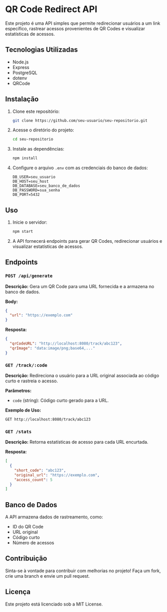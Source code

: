 # QR Code Redirect API

Este projeto é uma API simples que permite redirecionar usuários a um link específico, rastrear acessos provenientes de QR Codes e visualizar estatísticas de acessos.

## Tecnologias Utilizadas

- Node.js
- Express
- PostgreSQL
- dotenv
- QRCode

## Instalação

1. Clone este repositório:
   ```sh
   git clone https://github.com/seu-usuario/seu-repositorio.git
   ```
2. Acesse o diretório do projeto:
   ```sh
   cd seu-repositorio
   ```
3. Instale as dependências:
   ```sh
   npm install
   ```
4. Configure o arquivo `.env` com as credenciais do banco de dados:
   ```env
   DB_USER=seu_usuario
   DB_HOST=seu_host
   DB_DATABASE=seu_banco_de_dados
   DB_PASSWORD=sua_senha
   DB_PORT=5432
   ```

## Uso

1. Inicie o servidor:
   ```sh
   npm start
   ```
2. A API fornecerá endpoints para gerar QR Codes, redirecionar usuários e visualizar estatísticas de acessos.

## Endpoints

### `POST /api/generate`

**Descrição:** Gera um QR Code para uma URL fornecida e a armazena no banco de dados.

**Body:**
```json
{
  "url": "https://exemplo.com"
}
```

**Resposta:**
```json
{
  "qrCodeURL": "http://localhost:8080/track/abc123",
  "qrImage": "data:image/png;base64,..."
}
```

### `GET /track/:code`

**Descrição:** Redireciona o usuário para a URL original associada ao código curto e rastreia o acesso.

**Parâmetros:**
- `code` (string): Código curto gerado para a URL.

**Exemplo de Uso:**
```sh
GET http://localhost:8080/track/abc123
```

### `GET /stats`

**Descrição:** Retorna estatísticas de acesso para cada URL encurtada.

**Resposta:**
```json
[
  {
    "short_code": "abc123",
    "original_url": "https://exemplo.com",
    "access_count": 5
  }
]
```

## Banco de Dados
A API armazena dados de rastreamento, como:
- ID do QR Code
- URL original
- Código curto
- Número de acessos

## Contribuição
Sinta-se à vontade para contribuir com melhorias no projeto! Faça um fork, crie uma branch e envie um pull request.

## Licença
Este projeto está licenciado sob a MIT License.

